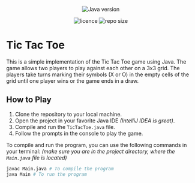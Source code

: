 <p align="center">
<img src="https://img.shields.io/badge/Java-^23.0.2-orange" alt="Java version"/>
</p>

<p align="center">
<img src="https://img.shields.io/github/license/NamelessProj/TicTacToe_Course" alt="licence"/>
<img src="https://img.shields.io/github/repo-size/NamelessProj/TicTacToe_Course" alt="repo size"/>
</p>

# Tic Tac Toe
This is a simple implementation of the Tic Tac Toe game using Java. The game allows two players to play against each other on a 3x3 grid. The players take turns marking their symbols (X or O) in the empty cells of the grid until one player wins or the game ends in a draw.

## How to Play
1. Clone the repository to your local machine.
2. Open the project in your favorite Java IDE _(IntelliJ IDEA is great)_.
3. Compile and run the `TicTacToe.java` file.
4. Follow the prompts in the console to play the game.

To compile and run the program, you can use the following commands in your terminal: _(make sure you are in the project directory, where the `Main.java` file is located)_
```bash
javac Main.java # To compile the program
java Main # To run the program
```